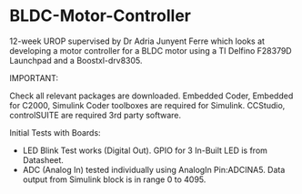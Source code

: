# BLDC-Motor-Controller
12-week UROP supervised by Dr Adria Junyent Ferre which looks at developing a motor controller for a BLDC motor using a TI Delfino F28379D Launchpad and a Boostxl-drv8305.

IMPORTANT:

Check all relevant packages are downloaded. Embedded Coder, Embedded for C2000, Simulink Coder toolboxes are required for Simulink.
CCStudio, controlSUITE are required 3rd party software.

Initial Tests with Boards:
- LED Blink Test works (Digital Out). GPIO for 3 In-Built LED is from Datasheet.
- ADC (Analog In) tested individually using AnalogIn Pin:ADCINA5. Data output from Simulink block is in range 0 to 4095.
